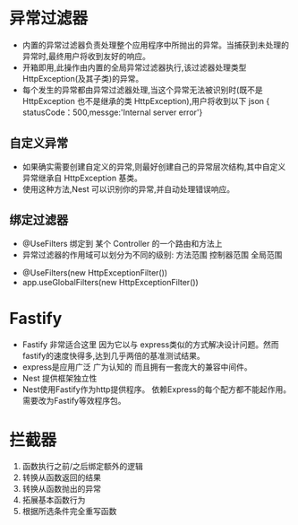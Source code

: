 # 异常过滤器

- 内置的异常过滤器负责处理整个应用程序中所抛出的异常。当捕获到未处理的异常时,最终用户将收到友好的响应。
- 开箱即用,此操作由内置的全局异常过滤器执行,该过滤器处理类型 HttpException(及其子类)的异常。
- 每个发生的异常都由异常过滤器处理,当这个异常无法被识别时(既不是 HttpException 也不是继承的类 HttpException),用户将收到以下 json { statusCode：500,messge:'Internal server error'}

## 自定义异常

- 如果确实需要创建自定义的异常,则最好创建自己的异常层次结构,其中自定义异常继承自 HttpException 基类。
- 使用这种方法,Nest 可以识别你的异常,并自动处理错误响应。

## 绑定过滤器

- @UseFilters 绑定到 某个 Controller 的一个路由和方法上
- 异常过滤器的作用域可以划分为不同的级别: 方法范围 控制器范围 全局范围

* @UseFilters(new HttpExceptionFilter())
* app.useGlobalFilters(new HttpExceptionFilter())



# Fastify 
* Fastify 非常适合这里 因为它以与 express类似的方式解决设计问题。然而 fastify的速度快得多,达到几乎两倍的基准测试结果。
* express是应用广泛 广为认知的 而且拥有一套庞大的兼容中间件。
* Nest 提供框架独立性
* Nest使用Fastify作为http提供程序。 依赖Express的每个配方都不能起作用。需要改为Fastify等效程序包。

# 拦截器
1. 函数执行之前/之后绑定额外的逻辑
2. 转换从函数返回的结果
3. 转换从函数抛出的异常
4. 拓展基本函数行为
5. 根据所选条件完全重写函数